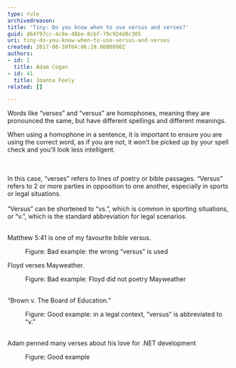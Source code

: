 ```yaml
---
type: rule
archivedreason: 
title: 'Tiny: Do you know when to use versus and verses?'
guid: d64f97cc-4c8e-48be-8cbf-79c924d8c385
uri: tiny-do-you-know-when-to-use-versus-and-verses
created: 2017-08-30T04:06:19.0000000Z
authors:
- id: 1
  title: Adam Cogan
- id: 41
  title: Joanna Feely
related: []

---
```



<p>​​​​Words like “verses” and “versus” are homophones, meaning they are pronounced the same, but have different spellings and different meanings.<br></p><p>When using a homophone in a sentence, it is important to ensure you are using the correct word, as if you are not, it won’t be picked up by your spell check and you'll look less intelligent.<br></p>
<br><excerpt class='endintro'></excerpt><br>
​In this case, “verses” refers to lines of poetry or bible
passages. “Versus” refers to 2 or more parties in opposition to one another,
especially in sports or legal situations.<div><br></div><div>“Versus” can be shortened to “vs.”, which is common in
sporting situations, or “v.”, which is the standard abbreviation for legal
scenarios. &#160;</div><div><br></div><div><p class="ssw15-rteElement-GreyBox">Matthew 5&#58;41 is one of my favourite bible versus.</p><dd class="ssw15-rteElement-FigureBad">Figure&#58;&#160;Bad example&#58; the wrong “versus” is used<br></dd></div><div><p class="ssw15-rteElement-GreyBox">Floyd verses Mayweather. <br></p><dd class="ssw15-rteElement-FigureBad">
Figure&#58;&#160;Bad example&#58; Floyd did not poetry
Mayweather </dd><dd><br></dd><p class="ssw15-rteElement-GreyBox">“Brown v. The Board of Education.”</p><dd class="ssw15-rteElement-FigureGood">
Figure&#58;&#160;Good example&#58; in a legal context, “versus”
is abbreviated to “v.”<br></dd><dd><br></dd><p class="ssw15-rteElement-GreyBox">Adam penned many verses about his lo​ve for .NET development</p><dd class="ssw15-rteElement-FigureGood">
Figure&#58; Good example​<br></dd><p><br></p></div>


